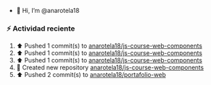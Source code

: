 - 👋 Hi, I’m @anarotela18

### :zap: Actividad reciente
<!--RECENT_ACTIVITY:start-->
1. ⬆️ Pushed 1 commit(s) to [anarotela18/js-course-web-components](https://github.com/anarotela18/js-course-web-components)<br>
2. ⬆️ Pushed 1 commit(s) to [anarotela18/js-course-web-components](https://github.com/anarotela18/js-course-web-components)<br>
3. ⬆️ Pushed 1 commit(s) to [anarotela18/js-course-web-components](https://github.com/anarotela18/js-course-web-components)<br>
4. 📔 Created new repository [anarotela18/js-course-web-components](https://github.com/anarotela18/js-course-web-components)<br>
5. ⬆️ Pushed 2 commit(s) to [anarotela18/portafolio-web](https://github.com/anarotela18/portafolio-web)<br>
<!--RECENT_ACTIVITY:end-->
